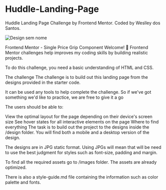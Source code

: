 # Huddle-Landing-Page
Huddle Landing Page Challenge by Frontend Mentor. Coded by Weslley dos Santos.

![Design sem nome](https://user-images.githubusercontent.com/48526020/140613929-e95c8f6b-8c85-486c-bd55-a2f8105325b9.jpg)

Frontend Mentor - Single Price Grip Component
Welcome! 👋
Frontend Mentor challenges help improves my coding skills by building realistic projects.

To do this challenge, you need a basic understanding of HTML and CSS.

The challenge
The challenge is to build out this landing page from the designs provided in the starter code.

It can be used any tools to help complete the challenge. So if we've got something we'd like to practice, we are free to give it a go

The users should be able to:

View the optimal layout for the page depending on their device's screen size
See hover states for all interactive elements on the page
Where to find everything
The task is to build out the project to the designs inside the /design folder. You will find both a mobile and a desktop version of the design.

The designs are in JPG static format. Using JPGs will mean that will be need to use the best judgment for styles such as font-size, padding and margin.

To find all the required assets go to /images folder. The assets are already optimized.

There is also a style-guide.md file containing the information such as color palette and fonts.
